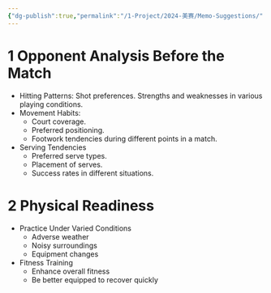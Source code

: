 ```yaml
---
{"dg-publish":true,"permalink":"/1-Project/2024-美赛/Memo-Suggestions/"}
---
```


# 1 Opponent Analysis Before the Match
- Hitting Patterns:
        Shot preferences.
        Strengths and weaknesses in various playing conditions.
- Movement Habits:
	- Court coverage.
	- Preferred positioning.
	- Footwork tendencies during different points in a match.
- Serving Tendencies
	- Preferred serve types.
	- Placement of serves.
	- Success rates in different situations.
# 2 Physical Readiness
- Practice Under Varied Conditions
	- Adverse weather
	- Noisy surroundings
	- Equipment changes
- Fitness Training
	- Enhance overall fitness
	- Be better equipped to recover quickly